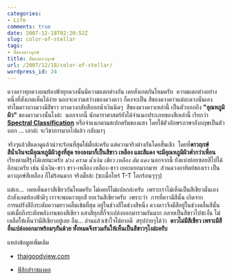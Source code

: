 ```yaml
---
categories:
- Life
comments: true
date: 2007-12-18T02:20:52Z
slug: color-of-stellar
tags:
- สีของดาวฤกษ์
title: สีของดาวฤกษ์
url: /2007/12/18/color-of-stellar/
wordpress_id: 24
---
```


ดวงดาวทุกดวงบนท้องฟ้าทุกดวงนั้นมีความแตกต่างกัน เคยสังเกตกันไหมครับ  ความแตกต่างอย่างหนึ่งที่สังเกตเห็นได้ง่าย นอกจะความสว่างของดวงดาว ก็คงจะเป็น สีของดวงดาวแต่ละดวงนั่นเอง ทำไมดาวบางดวงมีสีขาว บางดวงกลับสีออกน้ำเงินนิดๆ  สีของดวงดาวเหล่านี้ เป็นตัวบอกถึง **"อุณหภูมิผิว"** ของดาวดวงนั้นไงล่ะ  นอกจากนี้ นักดาราศาสตร์ยังได้จำแนกประเภทของสีเหล่านี้ เรียกว่า **[Spectral Classification](http://en.wikipedia.org/wiki/Stellar_classification)** หรือจำแนกตามสเปกตรัมของแสง โดยใช้ตัวอักษรภาษาอังกฤษเป็นตัวบอก ... เอาล่ะ จะวิชาการมากไปแล้ว กลับมาๆ

จริงๆแล้วสีแดงดูแล้วน่าจะร้อนที่สุดใช่มั้ยล่ะครับ แต่ความจริงต่างกันโดยสิ้นเชิง  โดยที่**ดาวฤกษ์สีน้ำเงินจะมีอุณหภูมิผิวสูงที่สุด **รองลงมาก็เป็นสีขาว เหลือง และ**สีแดง จะมีอุณหภูมิผิวต่ำกว่าเพื่อน** เรียงตามสีรุ้งได้เลยนะครับ _ม่วง คราม น้ำเงิน เขียว เหลือง ส้ม แดง_ นอกจากนี้ ยังแบ่งย่อยซอยสีไปได้อีกนะครับ เช่น น้ำเงิน-ขาว ขาว-เหลือง เหลือง-ขาว เยอะแยกมากมาย  ส่วนดวงอาทิตย์ของเรา เป็นดาวฤกษ์สีเหลือง ก็ไม่ร้อนมาก จริงมั้ยล่ะ (ซะเมื่อไหร่ T-T โลกร้อนๆๆๆ)

แต่เอ...  เคยเห็นดาวสีเขียวกันไหมครับ ไม่เคยก็ไม่แปลกล่ะครับ  เพราะเราไม่เห็นเป็นสีเขียวนั่นเอง  ถ้าสังเกตท้องฟ้าดีๆ เราจะพบดาวทุกสี ยกเว้นสีเขียวครับ  เพราะว่า  การที่ดาวมีสีนั้น เกิดจากการแผ่รังสีถึงระดับความยาวคลื่นเข้มที่สุด อยู่ในช่วงสีใดช่วงสีหนึ่ง ดวงดาวจึงมีสีอยู่ในช่วงคลื่นสีนั้น  แต่เมื่อถึงระดับพลังงานของสีเขียว แสงสีทุกสีก็จะเปล่งออกมารวมกันมาก กลายเป็นสีขาวไปซะงั้น ไม่เหลือให้เห็นว่ามีสีเขียวอยู่เลย อืม... อ่านแล้วเข้าใจได้ยากดี  สรุปง่ายๆได้ว่า  **ดาวไม่มีสีเขียว เพราะมีสีอื่นเปล่งออกมาพร้อมๆกันด้วย ทั้งหมดจึงรวมกันให้เห็นเป็นสีขาวๆไงล่ะครับ**

แหล่งข้อมูลเพิ่มเติม




  * [thaigoodview.com](http://www.thaigoodview.com/library/teachershow/phayao/oraphin_s/darasat/section1_p04.html)


  * [ฟิสิกส์ราชมงคล](http://www.rmutphysics.com/charud/scibook/big-bang/index/indexpic9.htm)


